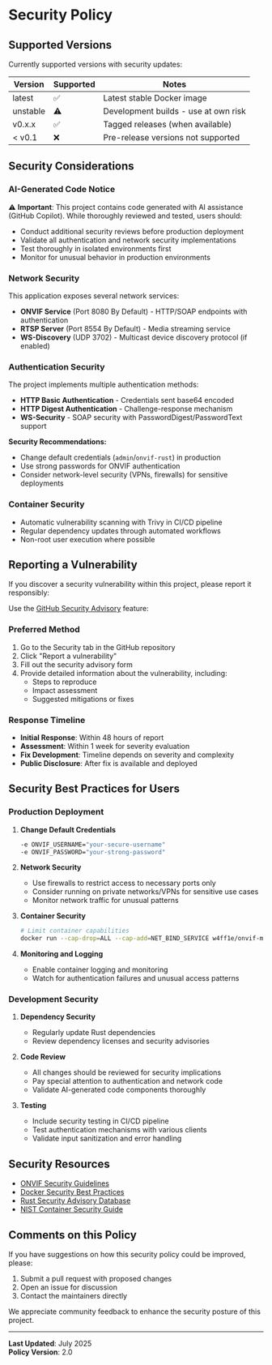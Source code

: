 # Security Policy

## Supported Versions

Currently supported versions with security updates:

| Version  | Supported          | Notes                                |
| -------- | ------------------ | ------------------------------------ |
| latest   | :white_check_mark: | Latest stable Docker image           |
| unstable | :warning:          | Development builds - use at own risk |
| v0.x.x   | :white_check_mark: | Tagged releases (when available)     |
| < v0.1   | :x:                | Pre-release versions not supported   |

## Security Considerations

### AI-Generated Code Notice

⚠️ **Important**: This project contains code generated with AI assistance (GitHub Copilot).
While thoroughly reviewed and tested, users should:

- Conduct additional security reviews before production deployment
- Validate all authentication and network security implementations
- Test thoroughly in isolated environments first
- Monitor for unusual behavior in production environments

### Network Security

This application exposes several network services:

- **ONVIF Service** (Port 8080 By Default) - HTTP/SOAP endpoints with authentication
- **RTSP Server** (Port 8554 By Default) - Media streaming service
- **WS-Discovery** (UDP 3702) - Multicast device discovery protocol (if enabled)

### Authentication Security

The project implements multiple authentication methods:

- **HTTP Basic Authentication** - Credentials sent base64 encoded
- **HTTP Digest Authentication** - Challenge-response mechanism
- **WS-Security** - SOAP security with PasswordDigest/PasswordText support

**Security Recommendations:**

- Change default credentials (`admin`/`onvif-rust`) in production
- Use strong passwords for ONVIF authentication
- Consider network-level security (VPNs, firewalls) for sensitive deployments

### Container Security

- Automatic vulnerability scanning with Trivy in CI/CD pipeline
- Regular dependency updates through automated workflows
- Non-root user execution where possible

## Reporting a Vulnerability

If you discover a security vulnerability within this project, please report it responsibly:

Use the [GitHub Security Advisory](https://github.com/W4ff1e/onvif-media-transcoder/security/advisories) feature:

### Preferred Method

1. Go to the Security tab in the GitHub repository
2. Click "Report a vulnerability"
3. Fill out the security advisory form
4. Provide detailed information about the vulnerability, including:
   - Steps to reproduce
   - Impact assessment
   - Suggested mitigations or fixes

### Response Timeline

- **Initial Response**: Within 48 hours of report
- **Assessment**: Within 1 week for severity evaluation
- **Fix Development**: Timeline depends on severity and complexity
- **Public Disclosure**: After fix is available and deployed

## Security Best Practices for Users

### Production Deployment

1. **Change Default Credentials**

   ```bash
   -e ONVIF_USERNAME="your-secure-username"
   -e ONVIF_PASSWORD="your-strong-password"
   ```

2. **Network Security**
   - Use firewalls to restrict access to necessary ports only
   - Consider running on private networks/VPNs for sensitive use cases
   - Monitor network traffic for unusual patterns

3. **Container Security**

   ```bash
   # Limit container capabilities
   docker run --cap-drop=ALL --cap-add=NET_BIND_SERVICE w4ff1e/onvif-media-transcoder:latest
   ```

4. **Monitoring and Logging**
   - Enable container logging and monitoring
   - Watch for authentication failures and unusual access patterns

### Development Security

1. **Dependency Security**
   - Regularly update Rust dependencies
   - Review dependency licenses and security advisories

2. **Code Review**
   - All changes should be reviewed for security implications
   - Pay special attention to authentication and network code
   - Validate AI-generated code components thoroughly

3. **Testing**
   - Include security testing in CI/CD pipeline
   - Test authentication mechanisms with various clients
   - Validate input sanitization and error handling

## Security Resources

- [ONVIF Security Guidelines](https://www.onvif.org/specs/guidelines.html)
- [Docker Security Best Practices](https://docs.docker.com/engine/security/)
- [Rust Security Advisory Database](https://rustsec.org/)
- [NIST Container Security Guide](https://nvlpubs.nist.gov/nistpubs/SpecialPublications/NIST.SP.800-190.pdf)

## Comments on this Policy

If you have suggestions on how this security policy could be improved, please:

1. Submit a pull request with proposed changes
2. Open an issue for discussion
3. Contact the maintainers directly

We appreciate community feedback to enhance the security posture of this project.

---

**Last Updated**: July 2025  
**Policy Version**: 2.0

